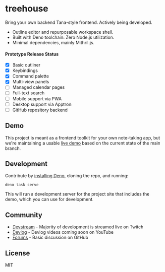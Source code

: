 # treehouse

Bring your own backend Tana-style frontend. Actively being developed.

* Outline editor and repurposable workspace shell.
* Built with Deno toolchain. Zero Node.js utilization.
* Minimal dependencies, mainly Mithril.js.

#### Prototype Release Status

* [x] Basic outliner
* [x] Keybindings
* [x] Command palette
* [x] Multi-view panels
* [ ] Managed calendar pages
* [ ] Full-text search
* [ ] Mobile support via PWA
* [ ] Desktop support via Apptron
* [ ] GitHub repository backend

## Demo

This project is meant as a frontend toolkit for your own note-taking app,
but we're maintaining a usable [live demo](https://treehouse.sh/demo/) 
based on the current state of the main branch.

## Development

Contribute by [installing Deno](https://deno.land/manual@v1.30.0/getting_started/installation), 
cloning the repo, and running:

```
deno task serve
```

This will run a development server for the project site that includes the
demo, which you can use for development.

## Community

* [Devstream](https://www.twitch.tv/progrium) - Majority of development is streamed live on Twitch
* [Devlog](https://www.youtube.com/c/progrium) - Devlog videos coming soon on YouTube
* [Forums](https://github.com/treehousedev/treehouse/discussions) - Basic discussion on GitHub

## License

MIT